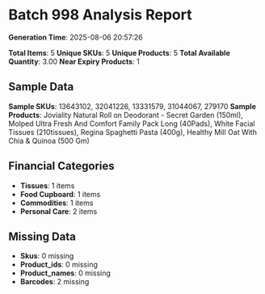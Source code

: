 # Batch 998 Analysis Report

**Generation Time**: 2025-08-06 20:57:26

**Total Items**: 5
**Unique SKUs**: 5
**Unique Products**: 5
**Total Available Quantity**: 3.00
**Near Expiry Products**: 1

## Sample Data
**Sample SKUs**: 13643102, 32041226, 13331579, 31044067, 279170
**Sample Products**: Joviality Natural Roll on Deodorant - Secret Garden (150ml), Molped Ultra Fresh And Comfort Family Pack Long (40Pads), White Facial Tissues (210tissues), Regina Spaghetti Pasta (400g), Healthy Mill Oat With Chia & Quinoa (500 Gm)

## Financial Categories
- **Tissues**: 1 items
- **Food Cupboard**: 1 items
- **Commodities**: 1 items
- **Personal Care**: 2 items

## Missing Data
- **Skus**: 0 missing
- **Product_ids**: 0 missing
- **Product_names**: 0 missing
- **Barcodes**: 2 missing
